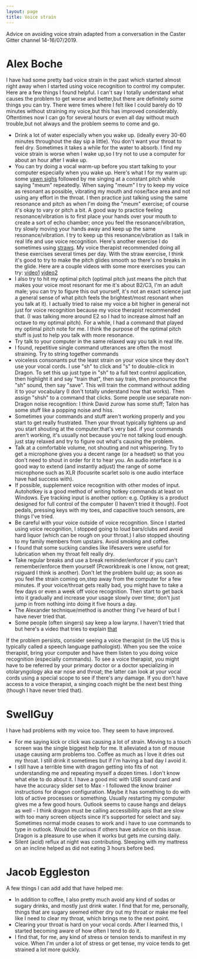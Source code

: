 ```yaml
---
layout: page
title: Voice strain
---
```


Advice on avoiding voice strain adapted from a conversation in the Caster Gitter channel 14-16/07/2019.

# Alex Boche
I have had some pretty bad voice strain in the past which started almost right away when I started using voice recognition to control my computer. Here are a few things I found helpful. I can't say I totally understand what causes the problem to get worse and better,but there are definitely some things you can try. There were times where I felt like I could barely do 10 minutes without straining my voice,but this has improved considerably. Oftentimes now I can go for several hours or even all day without much trouble,but not always and the problem seems to come and go.

* Drink a lot of water especially when you wake up. (ideally every 30-60 minutes throughout the day sip a little). You don't want your throat to feel dry. Sometimes it takes a while for the water to absorb. I find my voice strain is worse when I wake up,so I try not to use a computer for about an hour after I wake up. 
* You can try doing a vocal warm-up before you start talking to your computer especially when you wake up. Here's what I for my warm up: some [yawn sighs](https://www.youtube.com/watch?v=A4_L6tfKnY0) followed by me singing at a constant pitch while saying "meum" repeatedly. When saying "meum" I try to keep my voice as resonant as possible, vibrating my mouth and nose/face area and not using any effort in the throat. I then practice just talking using the same resonance and pitch as when I'm doing the "meum" exercise; of course it's okay to vary or pitch a bit. A good way to practice feeling resonance/vibration is to first place your hands over your mouth to create a sort of echo chamber; once you feel the resonance/vibration, try slowly moving your hands away and keep up the same resonance/vibration.  I try to keep up this resonance/vibration as I talk in real life and use voice recognition. Here's another exercise I do sometimes using [straws](https://www.youtube.com/watch?v=0xYDvwvmBIM). My voice therapist recommended doing all these exercises several times per day. With the straw exercise, I think it's good to try to make the pitch glides smooth so there's no breaks in the glide. Here are a couple videos with some more exercises you can try: [video1](https://www.youtube.com/watch?v=qwylUxmUacQ) [video2](https://www.youtube.com/watch?v=qwylUxmUacQ)
* I also try to hit my optimal pitch (optimal pitch just means the pitch that makes your voice most resonant for me it's about B2/C3, I'm an adult male; you can try to figure this out yourself, it's not an exact science just a general sense of what pitch feels the brightest/most resonant when you talk at it). I actually tried to raise my voice a bit higher in general not just for voice recognition because my voice therapist recommended that. (I was talking more around E2 so I had to increase almost half an octave to my optimal pitch). For a while, I had a command that played my optimal pitch note for me. I think the purpose of the optimal pitch stuff is just to help you talk with more resonance.
* Try talk to your computer in the same relaxed way you talk in real life.
* I found, repetitive single command utterances are often the most straining. Try to string together commands
* voiceless consonants put the least strain on your voice since they don't use your vocal cords. I use "sh" to click and "s" to double-click in Dragon. To set this up just type in "sh" to a full text control application, then highlight it and say "train that", then say train, then pronounce the "sh" sound, then say "save". This will train the command without adding it to your vocabulary (I don't totally understand how that works). Then assign "shsh" to a command that clicks. Some people use separate non-Dragon noise recognition: I think David zurow has some stuff; Talon has some stuff like a popping noise and hiss. 
*  Sometimes your commands and stuff aren't working properly and you start to get really frustrated. Then your throat typically tightens up and you start shouting at the computer.that's very bad. if your commands aren't working, it's usually not because you're not talking loud enough. just stay relaxed and try to figure out what's causing the problem. 
* Talk at a comfortable volume, not shouting and not whispering. Try to get a microphone gives you a decent range (or a headset) so that you don't need to shout in order for it to hear you. An audio interface is a good way to extend (and instantly adjust) the range of some microphone such as XLR (focusrite scarlet solo is one audio interface have had success with). 
* If possible, supplement voice recognition with other modes of input. Autohotkey is a good method of writing hotkey commands at least on Windows. Eye tracking input is another option: e.g. Optikey is a product designed for full control of the computer (I haven't tried it though). Foot pedals, pressing keys with my toes, and capacitive touch sensors, are things I've tried.
* Be careful with your voice outside of voice recognition. Since I started using voice recognition, I stopped going to loud bars/clubs and avoid hard liquor (which can be rough on your throat.) I also stopped shouting to my family members from upstairs. Avoid smoking and coffee.
* I found that some sucking candies like lifesavers were useful for lubrication when my throat felt really dry.
* Take regular breaks and use a break reminder/enforcer if you can't remember/enforce them yourself (Pcworkbreak is one I know, not great; rsiguard I think is another). Don't let the problem build up; as soon as you feel the strain coming on,step away from the computer for a few minutes. If your voice/throat gets really bad, you might have to take a few days or even a week off voice recognition. Then start to get back into it gradually and increase your usage slowly over time; don't just jump in from nothing into doing it five hours a day. 
* The Alexander technique/method is another thing I've heard of but I have never tried that.
* Some people (often singers) say keep a low larynx. I haven't tried that but here's a video that tries to explain [that](https://www.youtube.com/watch?v=y4OWZ8JYy74)

If the problem persists, consider seeing a voice therapist (in the US this is typically called a speech language pathologist).  When you see the voice therapist, bring your computer and have them listen to you doing voice recognition (especially commands). To see a voice therapist, you might have to be referred by your primary doctor or a doctor specializing in otolaryngology aka ear nose and throat; the latter can look at your vocal cords using a special scope to see if there's any damage. If you don't have access to a voice therapist, a singing coach might be the next best thing (though I have never tried that).  

# SwellGuy
I have had problems with my voice too. They seem to have improved.

* For me saying kick or click was causing a lot of strain. Moving to a touch screen was the single biggest help for me. It alleviated a ton of mouse usage causing arm problems too.
Coffee as much as I love it dries out my throat. I still drink it sometimes but if I'm having a bad day I avoid it.
* I still have a terrible time with dragon getting into fits of not understanding me and repeating myself a dozen times. I don't know what else to do about it. I have a good mic with USB sound card and have the accuracy slider set to Max - I followed the know brainer instructions for dragon configuration. Maybe it has something to do with lots of active processes or something. Usually restarting my computer gives me a few good hours. Outlook seems to cause hangs and delays as well - I think dragon must be calling accessibility apis that are slow with too many screen objects since it's supported for select and say. Sometimes normal mode ceases to work and i have to use commands to type in outlook. Would be curious if others have advice on this issue. Dragon is a pleasure to use when it works but gets me cursing daily.
* Silent (acid) reflux at night was contributing. Sleeping with my mattress on an incline helped as did not eating 3 hours before bed.

# Jacob Eggleston
A few things I can add add that have helped me:

* In addition to coffee, I also pretty much avoid any kind of sodas or sugary drinks, and mostly just drink water. I find that for me, personally, things that are sugary seemed either dry out my throat or make me feel like I need to clear my throat, which brings me to the next point.
* Clearing your throat is hard on your vocal cords. After I learned this, I started becoming aware of how often I tend to do it.
* I find that, for me, any kind of stress or tension tends to manifest in my voice. When I'm under a lot of stress or get tense, my voice tends to get strained a lot more quickly.
